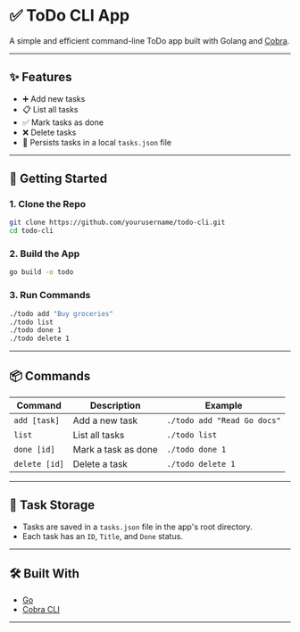 
# ✅ ToDo CLI App

A simple and efficient command-line ToDo app built with Golang and [Cobra](https://github.com/spf13/cobra).

---

## ✨ Features

- ➕ Add new tasks
- 📋 List all tasks
- ✅ Mark tasks as done
- ❌ Delete tasks
- 💾 Persists tasks in a local `tasks.json` file

---

## 🚀 Getting Started

### 1. Clone the Repo

```bash
git clone https://github.com/yourusername/todo-cli.git
cd todo-cli
```

### 2. Build the App

```bash
go build -o todo
```

### 3. Run Commands

```bash
./todo add "Buy groceries"
./todo list
./todo done 1
./todo delete 1
```

---

## 📦 Commands

| Command         | Description                     | Example                          |
|-----------------|---------------------------------|----------------------------------|
| `add [task]`     | Add a new task                  | `./todo add "Read Go docs"`      |
| `list`           | List all tasks                  | `./todo list`                    |
| `done [id]`      | Mark a task as done             | `./todo done 1`                  |
| `delete [id]`    | Delete a task                   | `./todo delete 1`                |

---

## 📁 Task Storage

- Tasks are saved in a `tasks.json` file in the app's root directory.
- Each task has an `ID`, `Title`, and `Done` status.

---

## 🛠 Built With

- [Go](https://golang.org)
- [Cobra CLI](https://github.com/spf13/cobra)

---

